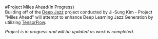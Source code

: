 #Project Miles Ahead(In Progress)  
Building off of the [Deep Jazz](https://github.com/jisungk/deepjazz) project conducted by Ji-Sung Kim - Project "Miles Ahead" will attempt to enhance Deep Learning Jazz Generation by utilizing [TensorFlow](https://www.tensorflow.org/).

*Project is in progress and will be updated as work is completed.*  